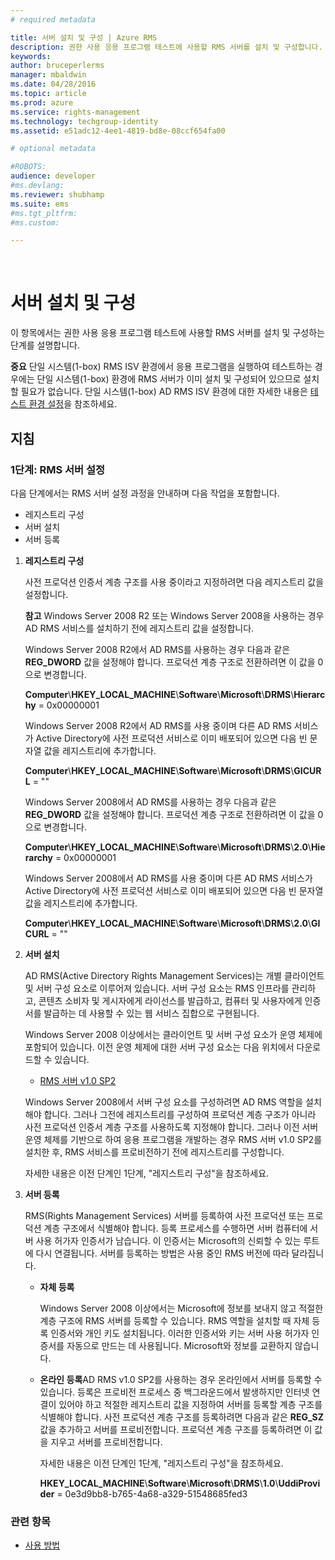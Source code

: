 ```yaml
---
# required metadata

title: 서버 설치 및 구성 | Azure RMS
description: 권한 사용 응용 프로그램 테스트에 사용할 RMS 서버를 설치 및 구성합니다.
keywords:
author: bruceperlerms
manager: mbaldwin
ms.date: 04/28/2016
ms.topic: article
ms.prod: azure
ms.service: rights-management
ms.technology: techgroup-identity
ms.assetid: e51adc12-4ee1-4819-bd8e-08ccf654fa00

# optional metadata

#ROBOTS:
audience: developer
#ms.devlang:
ms.reviewer: shubhamp
ms.suite: ems
#ms.tgt_pltfrm:
#ms.custom:

---
```


﻿
# 서버 설치 및 구성

이 항목에서는 권한 사용 응용 프로그램 테스트에 사용할 RMS 서버를 설치 및 구성하는 단계를 설명합니다.

**중요** 단일 시스템(1-box) RMS ISV 환경에서 응용 프로그램을 실행하여 테스트하는 경우에는 단일 시스템(1-box) 환경에 RMS 서버가 이미 설치 및 구성되어 있으므로 설치할 필요가 없습니다.
단일 시스템(1-box) AD RMS ISV 환경에 대한 자세한 내용은 [테스트 환경 설정](how-to-set-up-your-test-environment.md)을 참조하세요.

 

## 지침

### 1단계: RMS 서버 설정

다음 단계에서는 RMS 서버 설정 과정을 안내하며 다음 작업을 포함합니다.

-   레지스트리 구성
-   서버 설치
-   서버 등록

1.  **레지스트리 구성**

    사전 프로덕션 인증서 계층 구조를 사용 중이라고 지정하려면 다음 레지스트리 값을 설정합니다.

    **참고** Windows Server 2008 R2 또는 Windows Server 2008을 사용하는 경우 AD RMS 서비스를 설치하기 전에 레지스트리 값을 설정합니다.

    Windows Server 2008 R2에서 AD RMS를 사용하는 경우 다음과 같은 **REG\_DWORD** 값을 설정해야 합니다. 프로덕션 계층 구조로 전환하려면 이 값을 0으로 변경합니다.

    **Computer**\\**HKEY\_LOCAL\_MACHINE**\\**Software**\\**Microsoft**\\**DRMS**\\**Hierarchy** = 0x00000001

    Windows Server 2008 R2에서 AD RMS를 사용 중이며 다른 AD RMS 서비스가 Active Directory에 사전 프로덕션 서비스로 이미 배포되어 있으면 다음 빈 문자열 값을 레지스트리에 추가합니다.

    **Computer**\\**HKEY\_LOCAL\_MACHINE**\\**Software**\\**Microsoft**\\**DRMS**\\**GICURL** = ""

    Windows Server 2008에서 AD RMS를 사용하는 경우 다음과 같은 **REG\_DWORD** 값을 설정해야 합니다. 프로덕션 계층 구조로 전환하려면 이 값을 0으로 변경합니다.

    **Computer**\\**HKEY\_LOCAL\_MACHINE**\\**Software**\\**Microsoft**\\**DRMS**\\**2.0**\\**Hierarchy** = 0x00000001

    Windows Server 2008에서 AD RMS를 사용 중이며 다른 AD RMS 서비스가 Active Directory에 사전 프로덕션 서비스로 이미 배포되어 있으면 다음 빈 문자열 값을 레지스트리에 추가합니다.

    **Computer**\\**HKEY\_LOCAL\_MACHINE**\\**Software**\\**Microsoft**\\**DRMS**\\**2.0**\\**GICURL** = ""

2.  **서버 설치**

    AD RMS(Active Directory Rights Management Services)는 개별 클라이언트 및 서버 구성 요소로 이루어져 있습니다. 서버 구성 요소는 RMS 인프라를 관리하고, 콘텐츠 소비자 및 게시자에게 라이선스를 발급하고, 컴퓨터 및 사용자에게 인증서를 발급하는 데 사용할 수 있는 웹 서비스 집합으로 구현됩니다.

    Windows Server 2008 이상에서는 클라이언트 및 서버 구성 요소가 운영 체제에 포함되어 있습니다. 이전 운영 체제에 대한 서버 구성 요소는 다음 위치에서 다운로드할 수 있습니다.

    -   [RMS 서버 v1.0 SP2](http://go.microsoft.com/fwlink/p/?linkid=73722)

    Windows Server 2008에서 서버 구성 요소를 구성하려면 AD RMS 역할을 설치해야 합니다. 그러나 그전에 레지스트리를 구성하여 프로덕션 계층 구조가 아니라 사전 프로덕션 인증서 계층 구조를 사용하도록 지정해야 합니다. 그러나 이전 서버 운영 체제를 기반으로 하여 응용 프로그램을 개발하는 경우 RMS 서버 v1.0 SP2를 설치한 후, RMS 서비스를 프로비전하기 전에 레지스트리를 구성합니다.

    자세한 내용은 이전 단계인 1단계, "레지스트리 구성"을 참조하세요.

3.  **서버 등록**

    RMS(Rights Management Services) 서버를 등록하여 사전 프로덕션 또는 프로덕션 계층 구조에서 식별해야 합니다. 등록 프로세스를 수행하면 서버 컴퓨터에 서버 사용 허가자 인증서가 남습니다. 이 인증서는 Microsoft의 신뢰할 수 있는 루트에 다시 연결됩니다. 서버를 등록하는 방법은 사용 중인 RMS 버전에 따라 달라집니다.

    -   **자체 등록**

        Windows Server 2008 이상에서는 Microsoft에 정보를 보내지 않고 적절한 계층 구조에 RMS 서버를 등록할 수 있습니다. RMS 역할을 설치할 때 자체 등록 인증서와 개인 키도 설치됩니다. 이러한 인증서와 키는 서버 사용 허가자 인증서를 자동으로 만드는 데 사용됩니다. Microsoft와 정보를 교환하지 않습니다.

    -   **온라인 등록**AD RMS v1.0 SP2를 사용하는 경우 온라인에서 서버를 등록할 수 있습니다. 등록은 프로비전 프로세스 중 백그라운드에서 발생하지만 인터넷 연결이 있어야 하고 적절한 레지스트리 값을 지정하여 서버를 등록할 계층 구조를 식별해야 합니다. 사전 프로덕션 계층 구조를 등록하려면 다음과 같은 **REG\_SZ** 값을 추가하고 서버를 프로비전합니다. 프로덕션 계층 구조를 등록하려면 이 값을 지우고 서버를 프로비전합니다.

        자세한 내용은 이전 단계인 1단계, "레지스트리 구성"을 참조하세요.

        **HKEY\_LOCAL\_MACHINE**\\**Software**\\**Microsoft**\\**DRMS**\\**1.0**\\**UddiProvider** = 0e3d9bb8-b765-4a68-a329-51548685fed3

### 관련 항목

* [사용 방법](how-to-use-msipc.md)
 

 





<!--HONumber=Apr16_HO3-->


